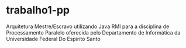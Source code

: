 # trabalho1-pp
Arquitetura Mestre/Escravo utilizando Java RMI para a disciplina de Processamento Paralelo oferecida pelo Departamento de Informática da Universidade Federal Do Espírito Santo
